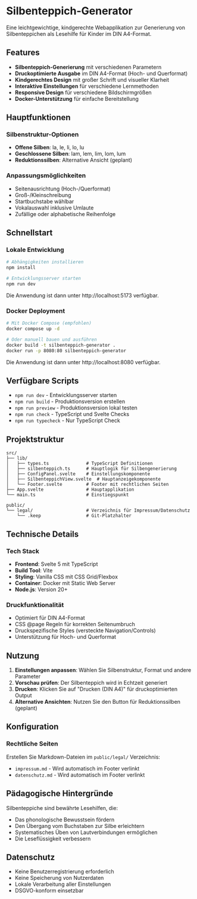 # Silbenteppich-Generator

Eine leichtgewichtige, kindgerechte Webapplikation zur Generierung von Silbenteppichen als Lesehilfe für Kinder im DIN A4-Format.

## Features

- **Silbenteppich-Generierung** mit verschiedenen Parametern
- **Druckoptimierte Ausgabe** im DIN A4-Format (Hoch- und Querformat)
- **Kindgerechtes Design** mit großer Schrift und visueller Klarheit
- **Interaktive Einstellungen** für verschiedene Lernmethoden
- **Responsive Design** für verschiedene Bildschirmgrößen
- **Docker-Unterstützung** für einfache Bereitstellung

## Hauptfunktionen

### Silbenstruktur-Optionen
- **Offene Silben**: la, le, li, lo, lu
- **Geschlossene Silben**: lam, lem, lim, lom, lum
- **Reduktionssilben**: Alternative Ansicht (geplant)

### Anpassungsmöglichkeiten
- Seitenausrichtung (Hoch-/Querformat)
- Groß-/Kleinschreibung
- Startbuchstabe wählbar
- Vokalauswahl inklusive Umlaute
- Zufällige oder alphabetische Reihenfolge

## Schnellstart

### Lokale Entwicklung

```bash
# Abhängigkeiten installieren
npm install

# Entwicklungsserver starten
npm run dev
```

Die Anwendung ist dann unter http://localhost:5173 verfügbar.

### Docker Deployment

```bash
# Mit Docker Compose (empfohlen)
docker compose up -d

# Oder manuell bauen und ausführen
docker build -t silbenteppich-generator .
docker run -p 8080:80 silbenteppich-generator
```

Die Anwendung ist dann unter http://localhost:8080 verfügbar.

## Verfügbare Scripts

- `npm run dev` - Entwicklungsserver starten
- `npm run build` - Produktionsversion erstellen
- `npm run preview` - Produktionsversion lokal testen
- `npm run check` - TypeScript und Svelte Checks
- `npm run typecheck` - Nur TypeScript Check

## Projektstruktur

```
src/
├── lib/
│   ├── types.ts              # TypeScript Definitionen
│   ├── silbenteppich.ts      # Hauptlogik für Silbengenerierung
│   ├── ConfigPanel.svelte    # Einstellungskomponente
│   ├── SilbenteppichView.svelte  # Hauptanzeigekomponente
│   └── Footer.svelte         # Footer mit rechtlichen Seiten
├── App.svelte                # Hauptapplikation
└── main.ts                   # Einstiegspunkt

public/
└── legal/                    # Verzeichnis für Impressum/Datenschutz
    └── .keep                 # Git-Platzhalter
```

## Technische Details

### Tech Stack
- **Frontend**: Svelte 5 mit TypeScript
- **Build Tool**: Vite
- **Styling**: Vanilla CSS mit CSS Grid/Flexbox
- **Container**: Docker mit Static Web Server
- **Node.js**: Version 20+

### Druckfunktionalität
- Optimiert für DIN A4-Format
- CSS @page Regeln für korrekten Seitenumbruch
- Druckspezifische Styles (versteckte Navigation/Controls)
- Unterstützung für Hoch- und Querformat

## Nutzung

1. **Einstellungen anpassen**: Wählen Sie Silbenstruktur, Format und andere Parameter
2. **Vorschau prüfen**: Der Silbenteppich wird in Echtzeit generiert
3. **Drucken**: Klicken Sie auf "Drucken (DIN A4)" für druckoptimierten Output
4. **Alternative Ansichten**: Nutzen Sie den Button für Reduktionssilben (geplant)

## Konfiguration

### Rechtliche Seiten
Erstellen Sie Markdown-Dateien im `public/legal/` Verzeichnis:
- `impressum.md` - Wird automatisch im Footer verlinkt
- `datenschutz.md` - Wird automatisch im Footer verlinkt

## Pädagogische Hintergründe

Silbenteppiche sind bewährte Lesehilfen, die:
- Das phonologische Bewusstsein fördern
- Den Übergang vom Buchstaben zur Silbe erleichtern
- Systematisches Üben von Lautverbindungen ermöglichen
- Die Leseflüssigkeit verbessern

## Datenschutz

- Keine Benutzerregistrierung erforderlich
- Keine Speicherung von Nutzerdaten
- Lokale Verarbeitung aller Einstellungen
- DSGVO-konform einsetzbar
